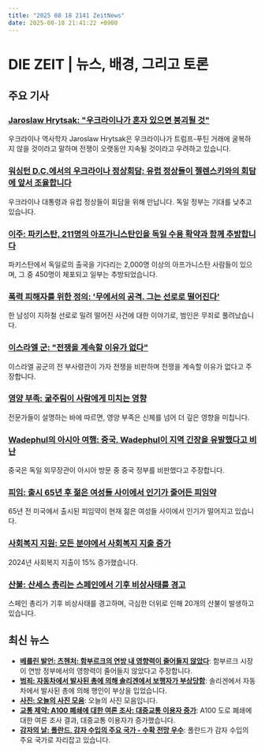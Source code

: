 ```yaml
---
title: "2025 08 18 2141 ZeitNews"
date: 2025-08-18 21:41:22 +0900
---
```


# DIE ZEIT | 뉴스, 배경, 그리고 토론

## 주요 기사

### [Jaroslaw Hrytsak: "우크라이나가 혼자 있으면 붕괴될 것"](https://www.zeit.de/politik/2025-08/jaroslaw-hrytsak-ukraine-geschichte-wladimir-putin-kosaken-gxe)  
우크라이나 역사학자 Jaroslaw Hrytsak은 우크라이나가 트럼프-푸틴 거래에 굴복하지 않을 것이라고 말하며 전쟁이 오랫동안 지속될 것이라고 우려하고 있습니다.  

### [워싱턴 D.C.에서의 우크라이나 정상회담: 유럽 정상들이 젤렌스키와의 회담에 앞서 조율합니다](https://www.zeit.de/politik/ausland/2025-08/ukraine-gipfel-washington-wolodymyr-selenskyj-donald-trump-friedrich-merz-liveblog)  
우크라이나 대통령과 유럽 정상들이 회담을 위해 만납니다. 독일 정부는 기대를 낮추고 있습니다.  

### [이주: 파키스탄, 211명의 아프가니스탄인을 독일 수용 확약과 함께 추방합니다](https://www.zeit.de/politik/ausland/2025-08/afghnaistan-pakistan-abschiebung-inhaftierung-ausreise-deutschland)  
파키스탄에서 독일로의 출국을 기다리는 2,000명 이상의 아프가니스탄 사람들이 있으며, 그 중 450명이 체포되고 일부는 추방되었습니다.  

### [폭력 피해자를 위한 정의: '무에서의 공격. 그는 선로로 떨어진다'](https://www.zeit.de/2025/35/gerechtigkeit-gewaltopfer-ueberfall-senior-gleisbett)  
한 남성이 지하철 선로로 밀려 떨어진 사건에 대한 이야기로, 범인은 무죄로 풀려났습니다.  

### [이스라엘 군: "전쟁을 계속할 이유가 없다"](https://www.zeit.de/politik/2025-08/israelisches-militaer-nimrod-sheffer-luftwaffe-gaza-benjamin-netanjahu)  
이스라엘 공군의 전 부사령관이 가자 전쟁을 비판하며 전쟁을 계속할 이유가 없다고 주장합니다.  

### [영양 부족: 굶주림이 사람에게 미치는 영향](https://www.zeit.de/2025/35/unterernaehrung-folgen-hunger-psychologie-epigenetik)  
전문가들이 설명하는 바에 따르면, 영양 부족은 신체를 넘어 더 깊은 영향을 미칩니다.  

### [Wadephul의 아시아 여행: 중국, Wadephul이 지역 긴장을 유발했다고 비난](https://www.zeit.de/politik/2025-08/china-kritik-johann-wadephul)  
중국은 독일 외무장관이 아시아 방문 중 중국 정부를 비판했다고 주장합니다.  

### [피임: 출시 65년 후 젊은 여성들 사이에서 인기가 줄어든 피임약](https://www.zeit.de/gesundheit/2025-08/verhuetung-pille-statistik-aok)  
65년 전 미국에서 출시된 피임약이 현재 젊은 여성들 사이에서 인기가 떨어지고 있습니다.  

### [사회복지 지원: 모든 분야에서 사회복지 지출 증가](https://www.zeit.de/gesellschaft/2025-08/sozialhilfen-sozialleistungen-deutschland-alter-erwerbsminderung)  
2024년 사회복지 지출이 15% 증가했습니다.  

### [산불: 산세스 총리는 스페인에서 기후 비상사태를 경고](https://www.zeit.de/gesellschaft/zeitgeschehen/2025-08/braende-spanien-sanchez-portugal-tuerkei)  
스페인 총리가 기후 비상사태를 경고하며, 극심한 더위로 인해 20개의 산불이 발생하고 있습니다.  

## 최신 뉴스  
- **[베를린 발언: 츠헨처: 함부르크의 연방 내 영향력이 줄어들지 않았다](https://www.zeit.de/news/2025-08/18/tschentscher-hamburgs-einfluss-im-bund-ist-nicht-gesunken)**: 함부르크 시장이 연방 정부에서의 영향력이 줄어들지 않았다고 주장합니다.  
- **[범죄: 자동차에서 발사된 총에 의해 솔리겐에서 보행자가 부상당함](https://www.zeit.de/news/2025-08/18/schuesse-aus-auto-verletzen-passanten-in-solingen)**: 솔리겐에서 자동차에서 발사된 총에 의해 행인이 부상을 입었습니다.  
- **[사진: 오늘의 사진 모음](https://www.zeit.de/news/2025-08/18/bilder-des-tages)**: 오늘의 사진 모음입니다.  
- **[교통 제약: A100 폐쇄에 대한 여론 조사: 대중교통 이용자 증가](https://www.zeit.de/news/2025-08/18/umfrage-zur-a100-sperrung-mehr-menschen-fahren-mit-oepnv)**: A100 도로 폐쇄에 대한 여론 조사 결과, 대중교통 이용자가 증가했습니다.  
- **[감자의 날: 폴란드, 감자 수입의 주요 국가 - 수확 전망 우수](https://www.zeit.de/news/2025-08/18/polen-ist-hauptland-fuer-kartoffelimporte-nach-sachsen-anhalt)**: 폴란드가 감자 수입의 주요 국가로 자리잡고 있습니다.